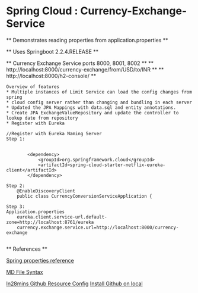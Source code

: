 # Spring Cloud : Currency-Exchange-Service
 
** Demonstrates reading properties from application.properties **

** Uses Springboot 2.2.4.RELEASE **

** Currency Exchange Service ports 8000, 8001, 8002 **
**  http://localhost:8000/currency-exchange/from/USD/to/INR **
**  http://localhost:8000/h2-console/ **  



```
Overview of features
* Multiple instances of Limit Service can load the config changes from spring
* cloud config server rather than changing and bundling in each server
* Updated the JPA Mappings with data.sql and entity annotations. 
* Create JPA ExchangeValueRepository and update the controller to lookup date from repository
* Register with Eureka

//Register with Eureka Naming Server
Step 1:


		<dependency>
			<groupId>org.springframework.cloud</groupId>
			<artifactId>spring-cloud-starter-netflix-eureka-client</artifactId>
		</dependency>

Step 2:
	@EnableDiscoveryClient
	public class CurrencyConversionServiceApplication {

Step 3:
Application.properties
	eureka.client.service-url.default-zone=http://localhost:8761/eureka 
	currency.exchange.service.url=http://localhost:8000/currency-exchange


```


** References **

[Spring properties reference](https://docs.spring.io/spring-boot/docs/current/reference/html/common-application-properties.html)

[MD File Syntax](https://confluence.atlassian.com/bitbucketserver/markdown-syntax-guide-776639995.html)

[In28mins Github Resource Config](https://github.com/in28minutes/spring-microservices/tree/master/03.microservices)
[Install Github on local](https://git-scm.com/)
